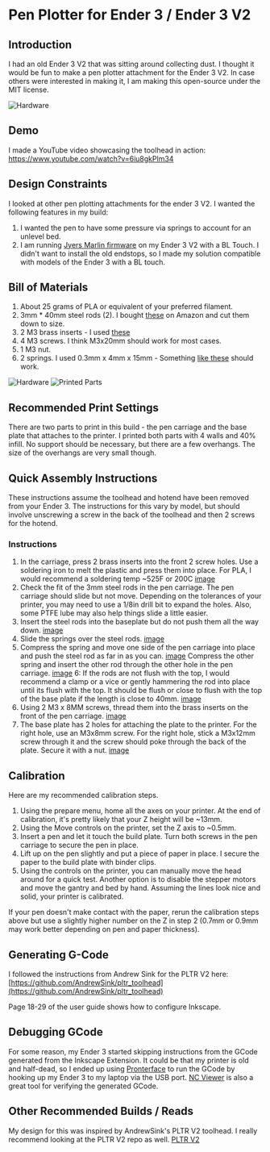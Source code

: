 
# Pen Plotter for Ender 3 / Ender 3 V2
## Introduction
I had an old Ender 3 V2 that was sitting around collecting dust.  I thought it would be fun to make a pen plotter attachment for the Ender 3 V2.  In case others were interested in making it, I am making this open-source under the MIT license.

![Hardware](https://github.com/mcglonelevi/PenPlotterToolheadEnder3/blob/main/img/demo.jpg)

## Demo
I made a YouTube video showcasing the toolhead in action: https://www.youtube.com/watch?v=6iu8gkPlm34

## Design Constraints
I looked at other pen plotting attachments for the ender 3 V2.  I wanted the following features in my build:
1. I wanted the pen to have some pressure via springs to account for an unlevel bed.
2. I am running [Jyers Marlin firmware](https://github.com/Jyers/Marlin) on my Ender 3 V2 with a BL Touch.  I didn't want to install the old endstops, so I made my solution compatible with models of the Ender 3 with a BL touch.

## Bill of Materials
1. About 25 grams of PLA or equivalent of your preferred filament.
2. 3mm * 40mm steel rods (2).  I bought [these](https://www.amazon.com/Lyrlidr-Stainless-Industry-Working-Hobbies/dp/B0DCBCRB1C) on Amazon and cut them down to size.
3. 2 M3 brass inserts - I used [these](amazon.com/dp/B0CDH36ZMX?ref=ppx_yo2ov_dt_b_fed_asin_title)
4. 4 M3 screws.  I think M3x20mm should work for most cases.
5. 1 M3 nut.
6. 2 springs.  I used 0.3mm x 4mm x 15mm - Something [like these](https://www.amazon.com/PATIKIL-Compression-Stainless-Mechanical-Assortment/dp/B0DKCRH26S/ref=sr_1_1?crid=2YPIPNPZV0TVB&dib=eyJ2IjoiMSJ9.zrTW4QX48CQNP_jUS1kaHjvaTrfqq_Rypn8CPh1w9G1KUKY_KzR_puDsWAFM71_RbcTMmy4xnSn8xV6Hsi3eUQIqBf8G60oqLXZ83t9nsKQYQa_6lak7JeHlSxfA5gmG2156aAYdmnGm5eSWGwkzsPX6I1oCKU_UT50pMy8KtdEqpQef6gqdCewJkrbELp7Iiv-KmxqAM2nPNDv7bhIDMMky6WlEhJwCP7vpiXC6wpG748u3Fadvy2PhzL-lcV4B_do8RrsJvg6vSuLuFziHHOrV2Nf_mpZ2qKUNqYRxOGE.Y5VAdmfX7MKsC9qINN9PoeogPl6I3XBzB-H9gtceSwY&dib_tag=se&keywords=0.3mm%2bx%2b4mm%2bx%2b15mm%2bspring&qid=1756666907&s=industrial&sprefix=0.3mm%2bx%2b4mm%2bx%2b15mm%2bspring,industrial,87&sr=1-1&th=1) should work.

![Hardware](https://github.com/mcglonelevi/PenPlotterToolheadEnder3/blob/main/img/bom/hardware.jpg)
![Printed Parts](https://github.com/mcglonelevi/PenPlotterToolheadEnder3/blob/main/img/bom/printed_parts.jpg)

## Recommended Print Settings
There are two parts to print in this build - the pen carriage and the base plate that attaches to the printer.  I printed both parts with 4 walls and 40% infill.  No support should be necessary, but there are a few overhangs.  The size of the overhangs are very small though.

## Quick Assembly Instructions
These instructions assume the toolhead and hotend have been removed from your Ender 3.  The instructions for this vary by model, but should involve unscrewing a screw in the back of the toolhead and then 2 screws for the hotend.

### Instructions
1. In the carriage, press 2 brass inserts into the front 2 screw holes.  Use a soldering iron to melt the plastic and press them into place.  For PLA, I would recommend a soldering temp ~525F or 200C [image](https://github.com/mcglonelevi/PenPlotterToolheadEnder3/blob/main/img/assembly/step_1.jpg)
2. Check the fit of the 3mm steel rods in the pen carriage.  The pen carriage should slide but not move.  Depending on the tolerances of your printer, you may need to use a 1/8in drill bit to expand the holes.  Also, some PTFE lube may also help things slide a little easier.
3. Insert the steel rods into the baseplate but do not push them all the way down. [image](https://github.com/mcglonelevi/PenPlotterToolheadEnder3/blob/main/img/assembly/step_3.jpg)
4. Slide the springs over the steel rods. [image](https://github.com/mcglonelevi/PenPlotterToolheadEnder3/blob/main/img/assembly/step_4a.jpg)
5. Compress the spring and move one side of the pen carriage into place and push the steel rod as far in as you can. [image](https://github.com/mcglonelevi/PenPlotterToolheadEnder3/blob/main/img/assembly/step_5a.jpg)  Compress the other spring and insert the other rod through the other hole in the pen carriage. [image](https://github.com/mcglonelevi/PenPlotterToolheadEnder3/blob/main/img/assembly/step_5b.jpg)
6: If the rods are not flush with the top, I would recommend a clamp or a vice or gently hammering the rod into place until its flush with the top.  It should be flush or close to flush with the top of the base plate if the length is close to 40mm. [image](https://github.com/mcglonelevi/PenPlotterToolheadEnder3/blob/main/img/assembly/step_6.jpg)
7. Using 2 M3 x 8MM screws, thread them into the brass inserts on the front of the pen carriage. [image](https://github.com/mcglonelevi/PenPlotterToolheadEnder3/blob/main/img/assembly/step_7.jpg)
8. The base plate has 2 holes for attaching the plate to the printer.  For the right hole, use an M3x8mm screw.  For the right hole, stick a M3x12mm screw through it and the screw should poke through the back of the plate.  Secure it with a nut. [image](https://github.com/mcglonelevi/PenPlotterToolheadEnder3/blob/main/img/assembly/step_8.jpg)

## Calibration
Here are my recommended calibration steps.
1. Using the prepare menu, home all the axes on your printer.  At the end of calibration, it's pretty likely that your Z height will be ~13mm.
2. Using the Move controls on the printer, set the Z axis to ~0.5mm.
3. Insert a pen and let it touch the build plate.  Turn both screws in the pen carriage to secure the pen in place.
4. Lift up on the pen slightly and put a piece of paper in place.  I secure the paper to the build plate with binder clips.
5. Using the controls on the printer, you can manually move the head around for a quick test.  Another option is to disable the stepper motors and move the gantry and bed by hand.  Assuming the lines look nice and solid, your printer is calibrated.

If your pen doesn't make contact with the paper, rerun the calibration steps above but use a slightly higher number on the Z in step 2 (0.7mm or 0.9mm may work better depending on pen and paper thickness).

## Generating G-Code
I followed the instructions from Andrew Sink for the PLTR V2 here:
[https://github.com/AndrewSink/pltr_toolhead](https://github.com/AndrewSink/pltr_toolhead)

Page 18-29 of the user guide shows how to configure Inkscape.

## Debugging GCode
For some reason, my Ender 3 started skipping instructions from the GCode generated from the Inkscape Extension.  It could be that my printer is old and half-dead, so I ended up using [Pronterface](https://www.pronterface.com/) to run the GCode by hooking up my Ender 3 to my laptop via the USB port.  [NC Viewer](https://ncviewer.com/) is also a great tool for verifying the generated GCode.

## Other Recommended Builds / Reads
My design for this was inspired by AndrewSink's PLTR V2 toolhead.  I really recommend looking at the PLTR V2 repo as well.
[PLTR V2](https://github.com/AndrewSink/pltr_toolhead)
